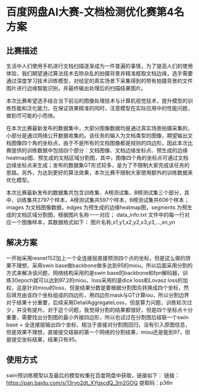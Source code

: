 # 百度网盘AI大赛-文档检测优化赛第4名方案

## 比赛描述
生活中人们使用手机进行文档扫描逐渐成为一件普遍的事情，为了提高人们的使用体验，我们期望通过算法技术去除杂乱的拍摄背景并精准框取文档边缘，选手需要通过深度学习技术训练模型，对给定的真实场景下采集得到的带有拍摄背景的文件图片进行边缘智能识别，并最终输出处理后的扫描结果图片。

本次比赛希望选手结合当下前沿的图像处理技术与计算机视觉技术，提升模型的训练性能和泛化能力，在保证效果精准的同时，注意模型在实际应用中的性能问题，做到尽可能的小而快。

在本次比赛最新发布的数据集中，大部分图像数据均是通过真实场景拍摄采集的，小部分是通过网络公开数据收集的。该任务的输入为文档类型的图像，期望输出文档图像四个角的坐标点，由于不是所有的文档图像都是规则的四边形，因此本次比赛提供的训练数据中包括四个部分：文档图像、文档边缘坐标点、预生成的边缘heatmap图、预生成的文档区域分割图，其中，图像四个角的坐标点可通过文档边缘坐标点来生成；发布的数据集GT形式较多，是为了不限制大家完成该任务的思路。另外，为达到更好的算法效果，本次比赛不限制大家使用额外的训练数据来优化模型。

本次比赛最新发布的数据集共包含训练集、A榜测试集、B榜测试集三个部分，其中，训练集共2797个样本，A榜测试集共597个样本，B榜测试集共606个样本；
images 为文档图像数据，edges 为预生成的边缘heatmap图，segments 为预生成的文档区域分割图，根据图片名称一一对应；
data_info.txt 文件中的每一行对应一个图像样本，其数据格式如下： 图片名称,x1,y1,x2,y2,x3,y3,…,xn,yn

## 解决方案
一开始采用resnet152加上一个全连接层直接预测四个点的坐标，但是这么做的效果不理想，采用swin base做backbone做多达到95的miou。所以后面采用分割的方式来解决该问题，网络结构采用的是swin base的backbone和fpn解码器，训练30epoch就可以达到97.2的miou，loss采用的是dice loss和Lovasz loss的加权，这是针对miou的loss，但是结果分数是要根据分割图先转换成四个坐标，然后填充由该四个坐标组成的四边形，用四边形mask与GT计算iou，所以分割边界对于结果十分重要，后续采用DetailAggregateLoss，但是算力问题，训练轮次过少，并没有提升。对于这个问题，我觉得分割的结果都很好，但是四个坐标点十分重要，需要找出分割图的最小外接四边形，所以也试过在分割图后级联一个swin base + 全连接层输出四个坐标，相当于直接对分割图回归，没有引入原图信息，但是效果不理想，直接提交级联的第一个网络的分割结果，miou还是能到97，但是提交坐标结果，结果只有95。

## 使用方式
swin预训练模型以及最后的模型权重在百度网盘中获取，链接如下：
链接：https://pan.baidu.com/s/13ryo2dt_XYgscdQ_3m2GOQ 
提取码：p36n
